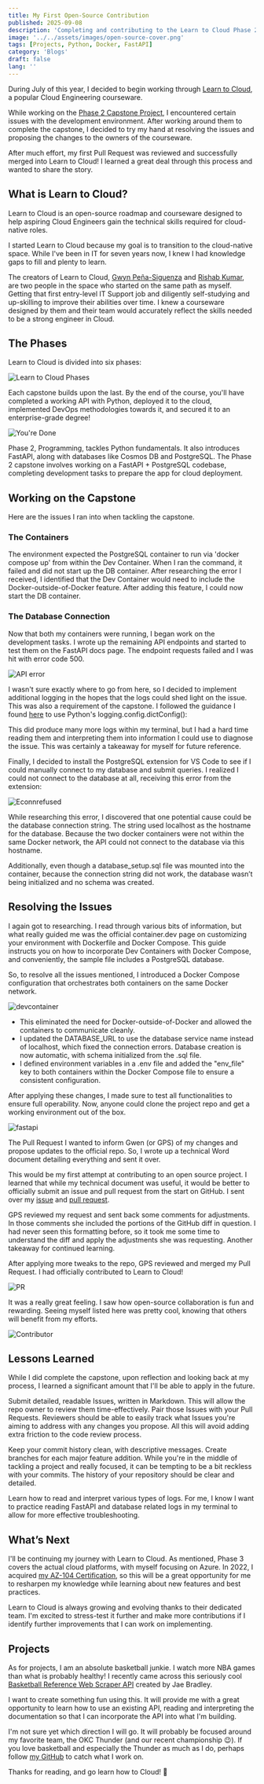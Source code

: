 ```yaml
---
title: My First Open-Source Contribution
published: 2025-09-08
description: 'Completing and contributing to the Learn to Cloud Phase 2 Capstone'
image: '../../assets/images/open-source-cover.png'
tags: [Projects, Python, Docker, FastAPI]
category: 'Blogs'
draft: false 
lang: ''
---
```


During July of this year, I decided to begin working through [Learn to Cloud](https://learntocloud.guide/), a popular Cloud Engineering courseware.

While working on the [Phase 2 Capstone Project](https://github.com/kalebcastillo/journal-starter), I encountered certain issues with the development environment. After working around them to complete the capstone, I decided to try my hand at resolving the issues and proposing the changes to the owners of the courseware. 

After much effort, my first Pull Request was reviewed and successfully merged into Learn to Cloud! I learned a great deal through this process and wanted to share the story.

## What is Learn to Cloud?

Learn to Cloud is an open-source roadmap and courseware designed to help aspiring Cloud Engineers gain the technical skills required for cloud-native roles.

I started Learn to Cloud because my goal is to transition to the cloud-native space. While I've been in IT for seven years now, I knew I had knowledge gaps to fill and plenty to learn.

The creators of Learn to Cloud, [Gwyn Peña-Siguenza](https://www.linkedin.com/in/madebygps/) and [Rishab Kumar](https://www.linkedin.com/in/rishabkumar7/), are two people in the space who started on the same path as myself. Getting that first entry-level IT Support job and diligently self-studying and up-skilling to improve their abilities over time. I knew a courseware designed by them and their team would accurately reflect the skills needed to be a strong engineer in Cloud.

## The Phases

Learn to Cloud is divided into six phases:

![Learn to Cloud Phases](../../assets/images/phases.png)

Each capstone builds upon the last. By the end of the course, you'll have completed a working API with Python, deployed it to the cloud, implemented DevOps methodologies towards it, and secured it to an enterprise-grade degree!

![You're Done](../../assets/images/youredone.png)

Phase 2, Programming, tackles Python fundamentals. It also introduces FastAPI, along with databases like Cosmos DB and PostgreSQL. The Phase 2 capstone involves working on a FastAPI + PostgreSQL codebase, completing development tasks to prepare the app for cloud deployment. 

## Working on the Capstone
Here are the issues I ran into when tackling the capstone.

### The Containers

The environment expected the PostgreSQL container to run via 'docker compose up' from within the Dev Container. When I ran the command, it failed and did not start up the DB container. After researching the error I received, I identified that the Dev Container would need to include the Docker-outside-of-Docker feature. After adding this feature, I could now start the DB container.

### The Database Connection

Now that both my containers were running, I began work on the development tasks. I wrote up the remaining API endpoints and started to test them on the FastAPI docs page. The endpoint requests failed and I was hit with error code 500.

![API error](../../assets/images/api_error.png)

I wasn't sure exactly where to go from here, so I decided to implement additional logging in the hopes that the logs could shed light on the issue. This was also a requirement of the capstone. I followed the guidance I found [here](https://betterstack.com/community/guides/logging/logging-with-fastapi/) to use Python's logging.config.dictConfig():

This did produce many more logs within my terminal, but I had a hard time reading them and interpreting them into information I could use to diagnose the issue. This was certainly a takeaway for myself for future reference.

Finally, I decided to install the PostgreSQL extension for VS Code to see if I could manually connect to my database and submit queries. I realized I could not connect to the database at all, receiving this error from the extension:

![Econnrefused](../../assets/images/econnrefused.png)

While researching this error, I discovered that one potential cause could be the database connection string. The string used localhost as the hostname for the database. Because the two docker containers were not within the same Docker network, the API could not connect to the database via this hostname.

Additionally, even though a database_setup.sql file was mounted into the container, because the connection string did not work, the database wasn’t being initialized and no schema was created.

## Resolving the Issues

I again got to researching. I read through various bits of information, but what really guided me was the official container.dev page on customizing your environment with Dockerfile and Docker Compose. This guide instructs you on how to incorporate Dev Containers with Docker Compose, and conveniently, the sample file includes a PostgreSQL database.

So, to resolve all the issues mentioned, I introduced a Docker Compose configuration that orchestrates both containers on the same Docker network.

![devcontainer](../../assets/images/devcontainer.png)

- This eliminated the need for Docker-outside-of-Docker and allowed the containers to communicate cleanly.
- I updated the DATABASE_URL to use the database service name instead of localhost, which fixed the connection errors. Database creation is now automatic, with schema initialized from the .sql file.
- I defined environment variables in a .env file and added the "env_file" key to both containers within the Docker Compose file to ensure a consistent configuration.

After applying these changes, I made sure to test all functionalities to ensure full operability. Now, anyone could clone the project repo and get a working environment out of the box.

![fastapi](../../assets/images/fastapi.png)

The Pull Request
I wanted to inform Gwen (or GPS) of my changes and propose updates to the official repo. So, I wrote up a technical Word document detailing everything and sent it over. 

This would be my first attempt at contributing to an open source project. I learned that while my technical document was useful, it would be better to officially submit an issue and pull request from the start on GitHub. I sent over my [issue](https://github.com/learntocloud/journal-starter/issues/11) and [pull request](https://github.com/learntocloud/journal-starter/pull/12).

GPS reviewed my request and sent back some comments for adjustments. In those comments she included the portions of the GitHub diff in question. I had never seen this formatting before, so it took me some time to understand the diff and apply the adjustments she was requesting. Another takeaway for continued learning.

After applying more tweaks to the repo, GPS reviewed and merged my Pull Request. I had officially contributed to Learn to Cloud!

![PR](../../assets/images/PR.png)

It was a really great feeling. I saw how open-source collaboration is fun and rewarding. Seeing myself listed here was pretty cool, knowing that others will benefit from my efforts.

![Contributor](../../assets/images/contributor.png)

## Lessons Learned

While I did complete the capstone, upon reflection and looking back at my process, I learned a significant amount that I'll be able to apply in the future.

Submit detailed, readable Issues, written in Markdown. This will allow the repo owner to review them time-effectively. Pair those Issues with your Pull Requests. Reviewers should be able to easily track what Issues you're aiming to address with any changes you propose. All this will avoid adding extra friction to the code review process.

Keep your commit history clean, with descriptive messages. Create branches for each major feature addition. While you're in the middle of tackling a project and really focused, it can be tempting to be a bit reckless with your commits. The history of your repository should be clear and detailed.

Learn how to read and interpret various types of logs. For me, I know I want to practice reading FastAPI and database related logs in my terminal to allow for more effective troubleshooting.

## What’s Next

I'll be continuing my journey with Learn to Cloud. As mentioned, Phase 3 covers the actual cloud platforms, with myself focusing on Azure. In 2022, I acquired [my AZ-104 Certification](https://learn.microsoft.com/en-us/users/88112412/credentials/d5721d65e5867cba?ref=https%3A%2F%2Fwww.linkedin.com%2F), so this will be a great opportunity for me to resharpen my knowledge while learning about new features and best practices.

Learn to Cloud is always growing and evolving thanks to their dedicated team. I'm excited to stress-test it further and make more contributions if I identify further improvements that I can work on implementing.

## Projects

As for projects, I am an absolute basketball junkie. I watch more NBA games than what is probably healthy! I recently came across this seriously cool [Basketball Reference Web Scraper API](https://github.com/jaebradley/basketball_reference_web_scraper) created by Jae Bradley. 

I want to create something fun using this. It will provide me with a great opportunity to learn how to use an existing API, reading and interpreting the documentation so that I can incorporate the API into what I'm building.

I'm not sure yet which direction I will go. It will probably be focused around my favorite team, the OKC Thunder (and our recent championship 😉). If you love basketball and especially the Thunder as much as I do, perhaps follow [my GitHub](https://github.com/kalebcastillo) to catch what I work on.

Thanks for reading, and go learn how to Cloud! 🚀